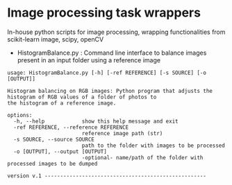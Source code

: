 # Image processing task wrappers

In-house python scripts for image processing, wrapping functionalities from scikit-learn image, scipy, openCV

* HistogramBalance.py : Command line interface to balance images present in an input folder using a reference image
  
```
usage: HistogramBalance.py [-h] [-ref REFERENCE] [-s SOURCE] [-o [OUTPUT]]

Histogram balancing on RGB images: Python program that adjusts the histogram of RGB values of a folder of photos to
the histogram of a reference image.

options:
  -h, --help            show this help message and exit
  -ref REFERENCE, --reference REFERENCE
                        reference image path (str)
  -s SOURCE, --source SOURCE
                        path to the folder with images to be processed
  -o [OUTPUT], --output [OUTPUT]
                        -optional- name/path of the folder with processed images to be dumped

version v.1 ----------------------------------------------------
```
